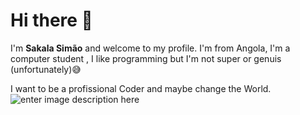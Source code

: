 # Hi there  👋

 I'm **Sakala Simão** and welcome to my profile. I'm from Angola, I'm a computer student , I like programming but I'm not super or genuis (unfortunately)😅 

I want to be a profissional Coder and maybe  change the World.
![enter image description here](https://camo.githubusercontent.com/2309797487e5e969659a3b545c96151807b04120a9cc2985f632ec94ba00c9f3/68747470733a2f2f6d656469612e67697068792e636f6d2f6d656469612f53576f536b4e36447854737a71494b4571762f67697068792e676966)
